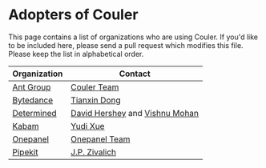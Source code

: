 # Adopters of Couler

This page contains a list of organizations who are using Couler. If you'd like to be included here, please send a pull request which modifies this file. Please keep the list in alphabetical order.

| Organization | Contact |
| ------------ | ------- |
| [Ant Group](https://www.antgroup.com/) | [Couler Team](https://github.com/orgs/couler-proj/teams/couler-team) |
| [Bytedance](https://www.bytedance.com/) | [Tianxin Dong](https://github.com/FogDong) |
| [Determined](https://determined.ai/) | [David Hershey](https://github.com/davidhershey) and [Vishnu Mohan](https://github.com/vishnu2kmohan) |
| [Kabam](https://kabam.com/) | [Yudi Xue](https://github.com/binarycrayon) |
| [Onepanel](https://docs.onepanel.ai/) | [Onepanel Team](https://github.com/onepanelio) |
| [Pipekit](https://pipekit.io/) | [J.P. Zivalich](https://github.com/JPZ13) |

